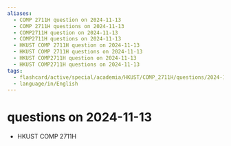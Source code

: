 ```yaml
---
aliases:
  - COMP 2711H question on 2024-11-13
  - COMP 2711H questions on 2024-11-13
  - COMP2711H question on 2024-11-13
  - COMP2711H questions on 2024-11-13
  - HKUST COMP 2711H question on 2024-11-13
  - HKUST COMP 2711H questions on 2024-11-13
  - HKUST COMP2711H question on 2024-11-13
  - HKUST COMP2711H questions on 2024-11-13
tags:
  - flashcard/active/special/academia/HKUST/COMP_2711H/questions/2024-11-13
  - language/in/English
---
```


# questions on 2024-11-13

- HKUST COMP 2711H
